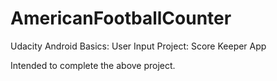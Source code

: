 # AmericanFootballCounter
Udacity Android Basics: User Input Project: Score Keeper App

Intended to complete the above project.
